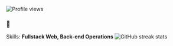 ![Profile views](https://gpvc.arturio.dev/szeanx)  
### 👋
Skills: **Fullstack Web, Back-end Operations**
![GitHub streak stats](https://github-readme-streak-stats.herokuapp.com/?user=seangjr)  
